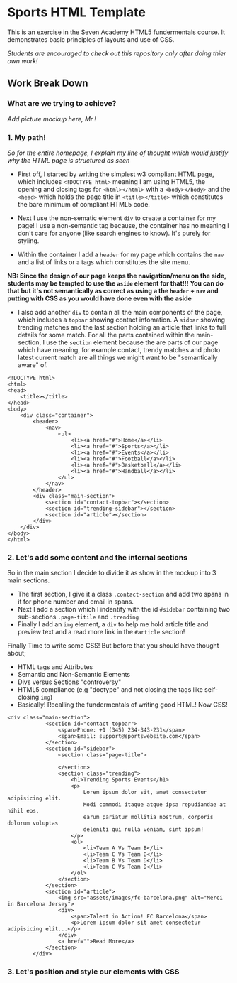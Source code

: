 # Sports HTML Template
This is an exercise in the Seven Academy HTML5 fundermentals course. It demonstrates basic principles of layouts and use of CSS.

*Students are encouraged to check out this repository only after doing thier own work!*

## Work Break Down

### What are we trying to achieve?

*Add picture mockup here, Mr.!*

### 1. My path!

*So for the entire homepage, I explain my line of thought which would justify why the HTML page is structured as seen*

* First off, I started by writing the simplest w3 compliant HTML page, which includes `<!DOCTYPE html>` meaning I am using HTML5, the opening and closing tags for `<html></html>` with a `<body></body>` and the `<head>` which holds the page title in `<title></title>` which constitutes the bare minimum of compliant HTML5 code.

* Next I use the non-sematic element `div` to create a container for my page! I use a non-semantic tag because, the container has no meaning I don't care for anyone (like search engines to know). It's purely for styling.

* Within the container I add a `header` for my page which contains the `nav` and a list of links or `a` tags which constitutes the site menu.

 **NB: Since the design of our page keeps the navigation/menu on the side, students may be tempted to use the `aside` element for that!!! You can do that but it's not semantically as correct as using a the `header` + `nav` and putting with CSS as you would have done even with the aside**

* I also add another `div` to contain all the main components of the page, which includes a `topbar` showing contact infomation. A `sidbar` showing trending matches and the last section holding an article that links to full details for some match. For all the parts contained within the main-section, I use the `section` element because the are parts of our page which have meaning, for example contact, trendy matches and photo latest current match are all things we might want to be "semantically aware" of.

```
<!DOCTYPE html>
<html>
<head>
	<title></title>
</head>
<body>
	<div class="container">
		<header>
			<nav>
				<ul>
					<li><a href="#">Home</a></li>
					<li><a href="#">Sports</a></li>
					<li><a href="#">Events</a></li>
					<li><a href="#">Football</a></li>
					<li><a href="#">Basketball</a></li>
					<li><a href="#">Handball</a></li>
				</ul>
			</nav>
		</header>
		<div class="main-section">
			<section id="contact-topbar"></section>
			<section id="trending-sidebar"></section>
			<section id="article"></section>
		</div>
	</div>
</body>
</html>
```

### 2. Let's add some content and the internal sections

So in the main section I decide to divide it as show in the mockup into 3 main sections. 
* The first section, I give it a class `.contact-section` and add two spans in it for phone number and email in spans.
* Next I add a section which I indentify with the id `#sidebar` containing two sub-sections `.page-titile` and `.trending`
* Finally I add an `img` element, a `div` to help me hold article title and preview text and a read more link in the `#article` section!

Finally Time to write some CSS! But before that you should have thought about;

- HTML tags and Attributes
- Semantic and Non-Semantic Elements
- Divs versus Sections "controversy"
- HTML5 compliance (e.g "doctype" and not closing the tags like self-closing `img`)
- Basically! Recalling the fundermentals of writing good HTML! Now CSS!

```
<div class="main-section">
			<section id="contact-topbar">
				<span>Phone: +1 (345) 234-343-231</span>
				<span>Email: support@sportswebsite.com</span>
			</section>
			<section id="sidebar">
				<section class="page-title">

				</section>
				<section class="trending">
					<h1>Trending Sports Events</h1>
					<p>
						Lorem ipsum dolor sit, amet consectetur adipisicing elit.
						Modi commodi itaque atque ipsa repudiandae at nihil eos,
						earum pariatur mollitia nostrum, corporis dolorum voluptas
						deleniti qui nulla veniam, sint ipsum!
					</p>
					<ol>
						<li>Team A Vs Team B</li>
						<li>Team C Vs Team B</li>
						<li>Team B Vs Team D</li>
						<li>Team C Vs Team D</li>
					</ol>
				</section>
			</section>
			<section id="article">
				<img src="assets/images/fc-barcelona.png" alt="Merci in Barcelona Jersey">
				<div>
					<span>Talent in Action! FC Barcelona</span>
					<p>Lorem ipsum dolor sit amet consectetur adipisicing elit...</p>
				</div>
				<a href="">Read More</a>
			</section>
		</div>
```

### 3. Let's position and style our elements with CSS